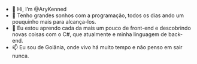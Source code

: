 - 👋 Hi, I’m @AryKenned
- 👀 Tenho grandes sonhos com a programação, todos os dias ando um pouquinho mais para alcança-los.
- 🌱 Eu estou aprendo cada da mais um pouco de front-end e descobrindo novas coisas com o C#, que atualmente e minha linguagem de back-end.
- 📫 Eu sou de Goiânia, onde vivo há muito tempo e não penso em sair nunca.
